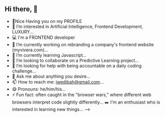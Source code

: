 ## Hi there, 👋
- 💞️Nice Having you on my PROFILE 
- 👀 I’m interested in Artificial Intelligence, Frontend Development, LUXURY...
- 💻 I'm a FRONTEND developer
- 🔭 I’m currently working on rebranding a company's frontend website (myvivera.com)...
- 🌱 I’m currently learning Javascript...
- 👯 I’m looking to collaborate on a Predictive Learning project...
- 🤔 I’m looking for help with being accountable on a daily coding challenge...
- 💬 Ask me about anything you desire...
- 📫 How to reach me: iwedibah@gmail.com...
- 😄 Pronouns: he/him/his...
- ⚡ Fun fact: often caught in the "browser wars," where different web browsers interpret code slightly differently...
✒️ I'm an enthusiast who is interested in learning new things...
-->

